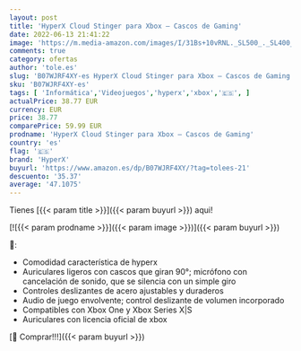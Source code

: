 ```yaml
---
layout: post
title: 'HyperX Cloud Stinger para Xbox – Cascos de Gaming'
date: 2022-06-13 21:41:22
image: 'https://m.media-amazon.com/images/I/31Bs+10vRNL._SL500_._SL400_.jpg'
comments: true
category: ofertas
author: 'tole.es'
slug: 'B07WJRF4XY-es HyperX Cloud Stinger para Xbox – Cascos de Gaming'
sku: 'B07WJRF4XY-es'
tags: [ 'Informática','Videojuegos','hyperx','xbox','🇪🇸', ]
actualPrice: 38.77 EUR
currency: EUR
price: 38.77
comparePrice: 59.99 EUR
prodname: 'HyperX Cloud Stinger para Xbox – Cascos de Gaming'
country: 'es'
flag: '🇪🇸'
brand: 'HyperX'
buyurl: 'https://www.amazon.es/dp/B07WJRF4XY/?tag=tolees-21'
descuento: '35.37'
average: '47.1075'
---
```


Tienes [{{< param title >}}]({{< param buyurl >}}) aqui!

[![{{< param prodname >}}]({{< param image >}})]({{< param buyurl >}})

🔎:

- Comodidad característica de hyperx
- Auriculares ligeros con cascos que giran 90°; micrófono con cancelación de sonido, que se silencia con un simple giro
- Controles deslizantes de acero ajustables y duraderos
- Audio de juego envolvente; control deslizante de volumen incorporado
- Compatibles con Xbox One y Xbox Series X|S
- Auriculares con licencia oficial de xbox

[🛒 Comprar!!!]({{< param buyurl >}})
